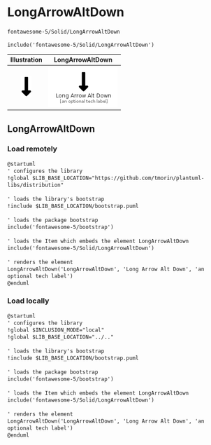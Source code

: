 # LongArrowAltDown


```text
fontawesome-5/Solid/LongArrowAltDown
```

```text
include('fontawesome-5/Solid/LongArrowAltDown')
```



| Illustration | LongArrowAltDown |
| :---: | :---: |
| ![illustration for Illustration](../../fontawesome-5/Solid/LongArrowAltDown.png) | ![illustration for LongArrowAltDown](../../fontawesome-5/Solid/LongArrowAltDown.Local.png) |




## LongArrowAltDown

### Load remotely
```plantuml
@startuml
' configures the library
!global $LIB_BASE_LOCATION="https://github.com/tmorin/plantuml-libs/distribution"

' loads the library's bootstrap
!include $LIB_BASE_LOCATION/bootstrap.puml

' loads the package bootstrap
include('fontawesome-5/bootstrap')

' loads the Item which embeds the element LongArrowAltDown
include('fontawesome-5/Solid/LongArrowAltDown')

' renders the element
LongArrowAltDown('LongArrowAltDown', 'Long Arrow Alt Down', 'an optional tech label')
@enduml
```

### Load locally
```plantuml
@startuml
' configures the library
!global $INCLUSION_MODE="local"
!global $LIB_BASE_LOCATION="../.."

' loads the library's bootstrap
!include $LIB_BASE_LOCATION/bootstrap.puml

' loads the package bootstrap
include('fontawesome-5/bootstrap')

' loads the Item which embeds the element LongArrowAltDown
include('fontawesome-5/Solid/LongArrowAltDown')

' renders the element
LongArrowAltDown('LongArrowAltDown', 'Long Arrow Alt Down', 'an optional tech label')
@enduml
```

